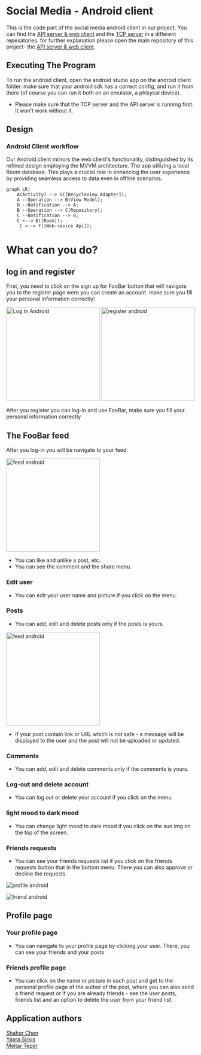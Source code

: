 # Social Media - Android client
This is the code part of the social media android client in our project. You can find the [API server & web client](https://github.com/MeitarTeper/SocialMedia) and the [TCP server](https://github.com/MeitarTeper/SocialMedia-TCP-Server) in a different repesatories.
for further explanation please open the main repository of this project- the [API server & web client](https://github.com/MeitarTeper/SocialMedia).

## Executing The Program
To run the android client, open the android studio app on the android client folder. make sure that your android sdk has a correct config, and run it from there (of course you can run it both on an emulator, a phisycal device).
- Please make sure that the TCP server and the API server is running first. It won't work without it.

## Design
### Android Client workflow

Our Android client mirrors the web client's functionality, distinguished by its refined design employing the MVVM architecture.
The app utilizing a local Room database. This  plays a crucial role in enhancing the user experience by providing seamless access to data even in offline scenarios. 

```mermaid
graph LR;
    A(Activity) --> G([RecycleView Adapter]);
    A --Operation --> B(View Model);
    B --Notification --> A;
    B --Operation --> C(Repository);
    C --Notification --> B;
    C <--> E([Room]);
     C <--> F([Web-sevice Api]);
```

# What can you do?
## log in and register
First, you need to click on the sign up for FooBar button that will navigate you to the register page were you can create an account.
make sure you fill your personal information correctly!

<img width="250" alt="Log in Android" src="https://github.com/Shahar2612/ProjectPart2-Android/assets/155824766/dd9d8d99-f48c-462b-b4ab-3c7158aa3ebc">

<img width="250" alt="register android" src="https://github.com/Shahar2612/ProjectPart2-Android/assets/155824766/9dd28ee3-c47e-4a1e-8895-533d0da58e3e">

After you register you can log-in and use FooBar, make sure you fill your personal information correctly

## The FooBar feed
After you log-in you will be navigate to your feed. 

<img width="250" alt="feed android"  src="https://github.com/Shahar2612/ProjectPart2-Android/assets/155824766/45ace2f4-1b03-4b47-b7af-508af44c8689">

* You can like and unlike a post, etc.
* You can see the comment and the share menu.


### Edit user
* You can edit your user name and picture if you click on the  menu.

### Posts
* You can add, edit and delete posts only if the posts is yours.

<img width="250" alt="feed android"  src="https://github.com/Shahar2612/ProjectPart2-Android/assets/155824766/45ace2f4-1b03-4b47-b7af-508af44c8689">

* If your post contain link or URL which is not safe - a message will be displayed to the user and the post will not be uploaded or updated.

### Comments
* You can add, edit and delete comments only if the comments is yours. 


### Log-out and delete account
* You can log out or delete your account if you click on the menu.


### light mood to dark mood
* You can change light mood to dark mood if you click on the sun img on the top of the screen.


### Friends requests
* You can see your friends requests list if you click on the friends requests button that in the bottom menu. There you can also approve or decline the requests.

![profile android](https://github.com/Shahar2612/ProjectPart2-Android/assets/155824766/4426f730-5698-45df-b8ed-e8c185e5b4aa)

![friend android](https://github.com/Shahar2612/ProjectPart2-Android/assets/155824766/f31b0d4d-3173-430d-8d70-2d25146c153e)


## Profile page
### Your profile page
* You can navigate to your profile page by clicking your user.
There, you can see your friends and your posts


### Friends profile page
* You can click on the name or picture in each post and get to the personal profile page of the author of the post, where you can also send a friend request or if you are already friends - see the user posts, friends list and an option to delete the user from your friend list.

## Application authors 
[Shahar Chen](https://github.com/Shahar2612)  
[Yaara Sirkis](https://github.com/YaaraSirkis)  
[Meitar Teper](https://github.com/MeitarTeper) 
